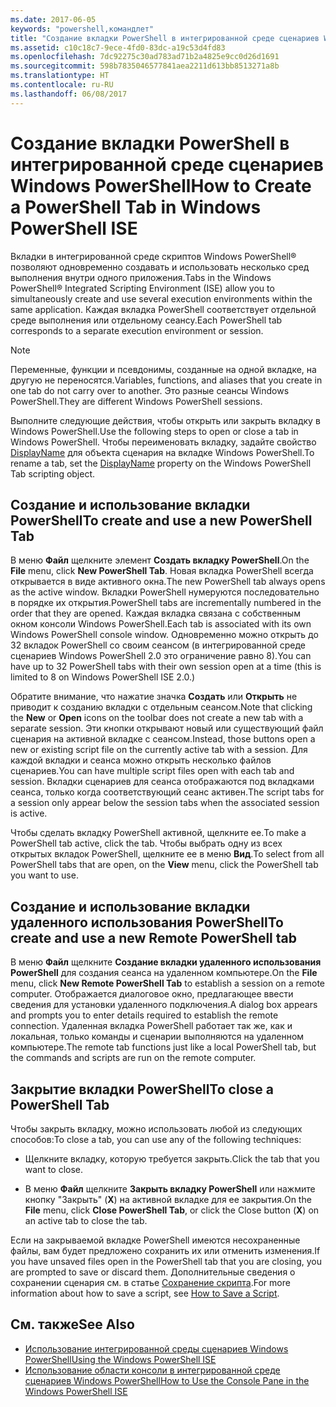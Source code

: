 ```yaml
---
ms.date: 2017-06-05
keywords: "powershell,командлет"
title: "Создание вкладки PowerShell в интегрированной среде сценариев Windows PowerShell"
ms.assetid: c10c18c7-9ece-4fd0-83dc-a19c53d4fd83
ms.openlocfilehash: 7dc92275c30ad783ad71b2a4825e9cc0d26d1691
ms.sourcegitcommit: 598b7835046577841aea2211d613bb8513271a8b
ms.translationtype: HT
ms.contentlocale: ru-RU
ms.lasthandoff: 06/08/2017
---
```

# <a name="how-to-create-a-powershell-tab-in-windows-powershell-ise"></a><span data-ttu-id="90002-103">Создание вкладки PowerShell в интегрированной среде сценариев Windows PowerShell</span><span class="sxs-lookup"><span data-stu-id="90002-103">How to Create a PowerShell Tab in Windows PowerShell ISE</span></span>
<span data-ttu-id="90002-104">Вкладки в интегрированной среде скриптов Windows PowerShell® позволяют одновременно создавать и использовать несколько сред выполнения внутри одного приложения.</span><span class="sxs-lookup"><span data-stu-id="90002-104">Tabs in the Windows PowerShell® Integrated Scripting Environment (ISE) allow you to simultaneously create and use several execution environments within the same application.</span></span> <span data-ttu-id="90002-105">Каждая вкладка PowerShell соответствует отдельной среде выполнения или отдельному сеансу.</span><span class="sxs-lookup"><span data-stu-id="90002-105">Each PowerShell tab corresponds to a separate execution environment or session.</span></span>

> [!NOTE]
> <span data-ttu-id="90002-106">Переменные, функции и псевдонимы, созданные на одной вкладке, на другую не переносятся.</span><span class="sxs-lookup"><span data-stu-id="90002-106">Variables, functions, and aliases that you create in one tab do not carry over to another.</span></span> <span data-ttu-id="90002-107">Это разные сеансы Windows PowerShell.</span><span class="sxs-lookup"><span data-stu-id="90002-107">They are different Windows PowerShell sessions.</span></span>

<span data-ttu-id="90002-108">Выполните следующие действия, чтобы открыть или закрыть вкладку в Windows PowerShell.</span><span class="sxs-lookup"><span data-stu-id="90002-108">Use the following steps to open or close a tab in Windows PowerShell.</span></span> <span data-ttu-id="90002-109">Чтобы переименовать вкладку, задайте свойство [DisplayName](The-PowerShellTab-Object.md#Displayname) для объекта сценария на вкладке Windows PowerShell.</span><span class="sxs-lookup"><span data-stu-id="90002-109">To rename a tab, set the [DisplayName](The-PowerShellTab-Object.md#Displayname) property on the Windows PowerShell Tab scripting object.</span></span>

## <a name="to-create-and-use-a-new-powershell-tab"></a><span data-ttu-id="90002-110">Создание и использование вкладки PowerShell</span><span class="sxs-lookup"><span data-stu-id="90002-110">To create and use a new PowerShell Tab</span></span>
<span data-ttu-id="90002-111">В меню **Файл** щелкните элемент **Создать вкладку PowerShell**.</span><span class="sxs-lookup"><span data-stu-id="90002-111">On the **File** menu, click **New PowerShell Tab**.</span></span> <span data-ttu-id="90002-112">Новая вкладка PowerShell всегда открывается в виде активного окна.</span><span class="sxs-lookup"><span data-stu-id="90002-112">The new PowerShell tab always opens as the active window.</span></span> <span data-ttu-id="90002-113">Вкладки PowerShell нумеруются последовательно в порядке их открытия.</span><span class="sxs-lookup"><span data-stu-id="90002-113">PowerShell tabs are incrementally numbered in the order that they are opened.</span></span> <span data-ttu-id="90002-114">Каждая вкладка связана с собственным окном консоли Windows PowerShell.</span><span class="sxs-lookup"><span data-stu-id="90002-114">Each tab is associated with its own Windows PowerShell console window.</span></span> <span data-ttu-id="90002-115">Одновременно можно открыть до 32 вкладок PowerShell со своим сеансом (в интегрированной среде сценариев Windows PowerShell 2.0 это ограничение равно 8).</span><span class="sxs-lookup"><span data-stu-id="90002-115">You can have up to 32 PowerShell tabs with their own session open at a time (this is limited to 8 on Windows PowerShell ISE 2.0.)</span></span>

<span data-ttu-id="90002-116">Обратите внимание, что нажатие значка **Создать** или **Открыть** не приводит к созданию вкладки с отдельным сеансом.</span><span class="sxs-lookup"><span data-stu-id="90002-116">Note that clicking the **New** or **Open** icons on the toolbar does not create a new tab with a separate session.</span></span>  <span data-ttu-id="90002-117">Эти кнопки открывают новый или существующий файл сценария на активной вкладке с сеансом.</span><span class="sxs-lookup"><span data-stu-id="90002-117">Instead, those buttons open a new or existing script file on the currently active tab with a session.</span></span> <span data-ttu-id="90002-118">Для каждой вкладки и сеанса можно открыть несколько файлов сценариев.</span><span class="sxs-lookup"><span data-stu-id="90002-118">You can have multiple script files open with each tab and session.</span></span> <span data-ttu-id="90002-119">Вкладки сценариев для сеанса отображаются под вкладками сеанса, только когда соответствующий сеанс активен.</span><span class="sxs-lookup"><span data-stu-id="90002-119">The script tabs for a session only appear below the session tabs when the associated session is active.</span></span>

<span data-ttu-id="90002-120">Чтобы сделать вкладку PowerShell активной, щелкните ее.</span><span class="sxs-lookup"><span data-stu-id="90002-120">To make a PowerShell tab active, click the tab.</span></span> <span data-ttu-id="90002-121">Чтобы выбрать одну из всех открытых вкладок PowerShell, щелкните ее в меню **Вид**.</span><span class="sxs-lookup"><span data-stu-id="90002-121">To select from all PowerShell tabs that are open, on the **View** menu, click the PowerShell tab you want to use.</span></span>

## <a name="to-create-and-use-a-new-remote-powershell-tab"></a><span data-ttu-id="90002-122">Создание и использование вкладки удаленного использования PowerShell</span><span class="sxs-lookup"><span data-stu-id="90002-122">To create and use a new Remote PowerShell tab</span></span>
<span data-ttu-id="90002-123">В меню **Файл** щелкните **Создание вкладки удаленного использования PowerShell** для создания сеанса на удаленном компьютере.</span><span class="sxs-lookup"><span data-stu-id="90002-123">On the **File** menu, click **New Remote PowerShell Tab** to establish a session on a remote computer.</span></span> <span data-ttu-id="90002-124">Отображается диалоговое окно, предлагающее ввести сведения для установки удаленного подключения.</span><span class="sxs-lookup"><span data-stu-id="90002-124">A dialog box appears and prompts you to enter details required to establish the remote connection.</span></span> <span data-ttu-id="90002-125">Удаленная вкладка PowerShell работает так же, как и локальная, только команды и сценарии выполняются на удаленном компьютере.</span><span class="sxs-lookup"><span data-stu-id="90002-125">The remote tab functions just like a local PowerShell tab, but the commands and scripts are run on the remote computer.</span></span>

## <a name="to-close-a-powershell-tab"></a><span data-ttu-id="90002-126">Закрытие вкладки PowerShell</span><span class="sxs-lookup"><span data-stu-id="90002-126">To close a PowerShell Tab</span></span>
<span data-ttu-id="90002-127">Чтобы закрыть вкладку, можно использовать любой из следующих способов:</span><span class="sxs-lookup"><span data-stu-id="90002-127">To close a tab, you can use any of the following techniques:</span></span>

-   <span data-ttu-id="90002-128">Щелкните вкладку, которую требуется закрыть.</span><span class="sxs-lookup"><span data-stu-id="90002-128">Click the tab that you want to close.</span></span>

-   <span data-ttu-id="90002-129">В меню **Файл** щелкните **Закрыть вкладку PowerShell** или нажмите кнопку "Закрыть" (**X**) на активной вкладке для ее закрытия.</span><span class="sxs-lookup"><span data-stu-id="90002-129">On the **File** menu, click **Close PowerShell Tab**, or click  the Close button  (**X**) on an active tab to close the tab.</span></span>

<span data-ttu-id="90002-130">Если на закрываемой вкладке PowerShell имеются несохраненные файлы, вам будет предложено сохранить их или отменить изменения.</span><span class="sxs-lookup"><span data-stu-id="90002-130">If you have unsaved files open in the PowerShell tab that you are closing, you are prompted to save or discard them.</span></span> <span data-ttu-id="90002-131">Дополнительные сведения о сохранении сценария см. в статье [Сохранение скрипта](https://technet.microsoft.com/library/162f594d-efd3-4234-9960-45e56e6eadc8).</span><span class="sxs-lookup"><span data-stu-id="90002-131">For more information about how to save a script, see [How to Save a Script](https://technet.microsoft.com/library/162f594d-efd3-4234-9960-45e56e6eadc8).</span></span>

## <a name="see-also"></a><span data-ttu-id="90002-132">См. также</span><span class="sxs-lookup"><span data-stu-id="90002-132">See Also</span></span>
- [<span data-ttu-id="90002-133">Использование интегрированной среды сценариев Windows PowerShell</span><span class="sxs-lookup"><span data-stu-id="90002-133">Using the Windows PowerShell ISE</span></span>](Using-the-Windows-PowerShell-ISE.md)
- [<span data-ttu-id="90002-134">Использование области консоли в интегрированной среде сценариев Windows PowerShell</span><span class="sxs-lookup"><span data-stu-id="90002-134">How to Use the Console Pane in the Windows PowerShell ISE</span></span>](How-to-Use-the-Console-Pane-in-the-Windows-PowerShell-ISE.md)

